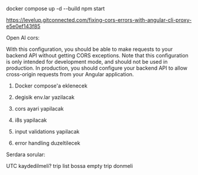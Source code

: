 docker compose up -d --build
npm start

https://levelup.gitconnected.com/fixing-cors-errors-with-angular-cli-proxy-e5e0ef143f85

Open AI cors: 

With this configuration, you should be able to make requests to your backend API without getting CORS exceptions.
Note that this configuration is only intended for development mode, and should not be used in production. 
In production, you should configure your backend API to allow cross-origin requests from your Angular application.


1. Docker compose'a eklenecek
 
2. degisik env.lar yazilacak 
3. cors ayari yapilacak
4. i8s yapilacak
 
5. input validations yapilacak
6. error handling duzeltilecek
 

Serdara sorular:

UTC kaydedilmeli?
trip list bossa empty trip donmeli
